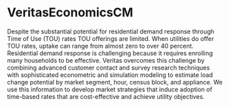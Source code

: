 # VeritasEconomicsCM

Despite the substantial potential for residential demand response through Time of Use (TOU) rates TOU offerings are limited.
When utilities do offer TOU rates, uptake can range from almost zero to over 40 percent.
Residential demand response is challenging because it requires enrolling many households to be
effective. Veritas overcomes this challenge by combining advanced customer contact and survey
research techniques with sophisticated econometric and simulation modeling to estimate load
change potential by market segment, hour, census block, and appliance. We use this information to
develop market strategies that induce adoption of time-based rates that are cost-effective and
achieve utility objectives.
